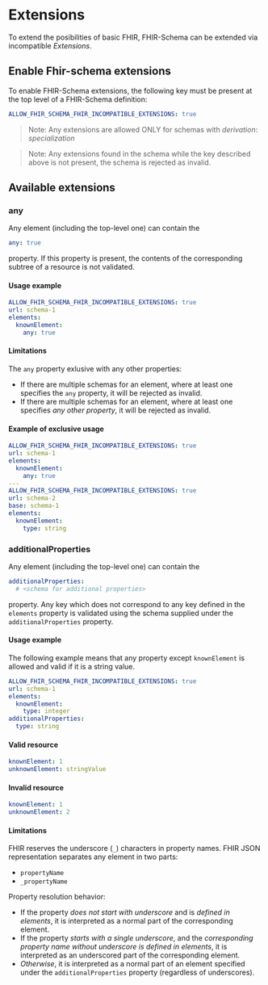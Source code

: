 # Extensions

To extend the posibilities of basic FHIR, FHIR-Schema can be extended via incompatible _Extensions_.

## Enable Fhir-schema extensions
To enable FHIR-Schema extensions, the following key must be present at the top level of a FHIR-Schema definition:
```yaml 
ALLOW_FHIR_SCHEMA_FHIR_INCOMPATIBLE_EXTENSIONS: true
```

> Note: Any extensions are allowed ONLY for schemas with _derivation_: _specialization_

> Note: Any extensions found in the schema while the key described above is not present, the schema is rejected as invalid.

## Available extensions

### any
Any element (including the top-level one) can contain the
```yaml
any: true
```
property. If this property is present, the contents of the corresponding subtree of a resource is not validated.

#### Usage example
```yaml
ALLOW_FHIR_SCHEMA_FHIR_INCOMPATIBLE_EXTENSIONS: true
url: schema-1
elements:
  knownElement:
    any: true
```

#### Limitations
The `any` property exlusive with any other properties:
- If there are multiple schemas for an element, where at least one specifies the `any` property, it will be rejected as invalid.
- If there are multiple schemas for an element, where at least one specifies _any other property_, it will be rejected as invalid.

#### Example of exclusive usage 
```yaml
ALLOW_FHIR_SCHEMA_FHIR_INCOMPATIBLE_EXTENSIONS: true
url: schema-1
elements:
  knownElement:
    any: true
---
ALLOW_FHIR_SCHEMA_FHIR_INCOMPATIBLE_EXTENSIONS: true
url: schema-2
base: schema-1
elements:
  knownElement:
    type: string
```

### additionalProperties
Any element (including the top-level one) can contain the
```yaml
additionalProperties:
  # <schema for additional properties>
```
property. Any key which does not correspond to any key defined in the `elements` property is validated using the schema supplied under the `additionalProperties` property.

#### Usage example
The following example means that any property except `knownElement` is allowed and valid if it is a string value.
```yaml
ALLOW_FHIR_SCHEMA_FHIR_INCOMPATIBLE_EXTENSIONS: true
url: schema-1
elements:
  knownElement:
    type: integer
additionalProperties:
  type: string
```

#### Valid resource
```yaml
knownElement: 1
unknownElement: stringValue
```

#### Invalid resource
```yaml
knownElement: 1
unknownElement: 2
```

#### Limitations
FHIR reserves the underscore (`_`) characters in property names.
FHIR JSON representation separates any element in two parts:
- `propertyName` 
- `_propertyName`

Property resolution behavior:
- If the property _does not start with underscore_ and is _defined in elements_,
   it is interpreted as a normal part of the corresponding element.
- If the property _starts with a single underscore_, and the _corresponding property name
   without underscore is defined in elements_, it is interpreted as an underscored part
   of the corresponding element.
- _Otherwise_, it is interpreted as a normal part of an element specified under
   the `additionalProperties` property (regardless of underscores).
